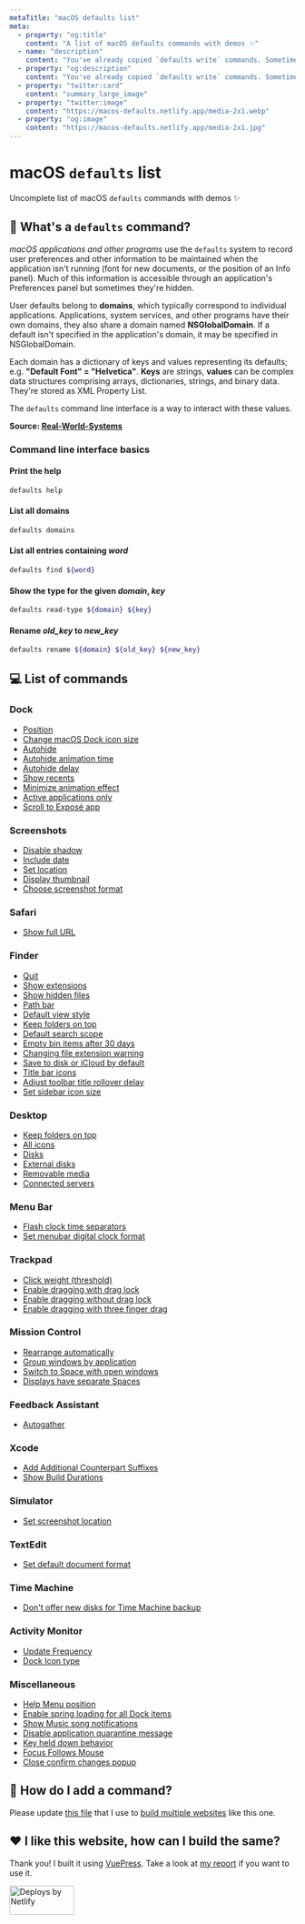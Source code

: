 ```yaml
---
metaTitle: "macOS defaults list"
meta:
  - property: "og:title"
    content: "A list of macOS defaults commands with demos ✨"
  - name: "description"
    content: "You've already copied `defaults write` commands. Sometimes you don't know what they do and are not sure they still work. This list of macOS defaults commands is here to help."
  - property: "og:description"
    content: "You've already copied `defaults write` commands. Sometimes you don't know what they do and are not sure they still work. This list of macOS defaults commands is here to help."
  - property: "twitter:card"
    content: "summary_large_image"
  - property: "twitter:image"
    content: "https://macos-defaults.netlify.app/media-2x1.webp"
  - property: "og:image"
    content: "https://macos-defaults.netlify.app/media-2x1.jpg"
---
```

# macOS `defaults` list
Uncomplete list of macOS `defaults` commands with demos ✨

## 🙋 What's a `defaults` command?

<div class="custom-block tip">
  <p>
    <em>macOS applications and other programs</em> use the <code>defaults</code> system to record user preferences and other information to be maintained when the application isn't running (font for new documents, or the position of an Info panel).
    Much of this information is accessible through an application's Preferences panel but sometimes they're hidden.
  </p>
  <p>
    User defaults belong to <strong>domains</strong>, which typically correspond to individual applications.
    Applications, system services, and other programs have their own domains, they also share a domain named <strong>NSGlobalDomain</strong>.
    If a default isn't specified in the application's domain, it may be specified in NSGlobalDomain.
  </p>
  <p>
    Each domain has a dictionary of keys and values representing its defaults; e.g. <strong>"Default Font" = "Helvetica"</strong>.
    <strong>Keys</strong> are strings, <strong>values</strong> can be complex data structures comprising arrays,
    dictionaries, strings, and binary data. They're stored as XML Property List.
  </p>
  <p>The <code>defaults</code> command line interface is a way to interact with these values.</p>
</div>

**Source: [Real-World-Systems](http://www.real-world-systems.com/docs/defaults.1.html)**

### Command line interface basics
#### Print the help
```bash
defaults help
```

#### List all domains
```bash
defaults domains
```

#### List all entries containing *word*
```bash
defaults find ${word}
```

#### Show the type for the given *domain*, *key*
```bash
defaults read-type ${domain} ${key}
```

#### Rename *old_key* to *new_key*
```bash
defaults rename ${domain} ${old_key} ${new_key}
```

## 💻 List of commands
### Dock
- [Position](./dock/orientation.html)
- [Change macOS Dock icon size](./dock/tilesize.html)
- [Autohide](./dock/autohide.html)
- [Autohide animation time](./dock/autohide-time-modifier.html)
- [Autohide delay](./dock/autohide-delay.html)
- [Show recents](./dock/show-recents.html)
- [Minimize animation effect](./dock/mineffect.html)
- [Active applications only](./dock/static-only.html)
- [Scroll to Exposé app](./dock/scroll-to-open.html)

### Screenshots
- [Disable shadow](./screenshots/disable-shadow.html)
- [Include date](./screenshots/include-date.html)
- [Set location](./screenshots/location.html)
- [Display thumbnail](./screenshots/show-thumbnail.html)
- [Choose screenshot format](./screenshots/type.html)

### Safari
- [Show full URL](./safari/showfullurlinsmartsearchfield.html)

### Finder
- [Quit](./finder/quitmenuitem.html)
- [Show extensions](./finder/appleshowallextensions.html)
- [Show hidden files](./finder/appleshowallfiles.html)
- [Path bar](./finder/showpathbar.html)
- [Default view style](./finder/fxpreferredviewstyle.html)
- [Keep folders on top](./finder/_fxsortfoldersfirst.html)
- [Default search scope](./finder/fxdefaultsearchscope.html)
- [Empty bin items after 30 days](./finder/fxremoveoldtrashitems.html)
- [Changing file extension warning](./finder/fxenableextensionchangewarning.html)
- [Save to disk or iCloud by default](./finder/nsdocumentsavenewdocumentstocloud.html)
- [Title bar icons](./finder/showwindowtitlebaricons.html)
- [Adjust toolbar title rollover delay](./finder/nstoolbartitleviewrolloverdelay.html)
- [Set sidebar icon size](./finder/nstableviewdefaultsizemode.html)

### Desktop
- [Keep folders on top](./desktop/_fxsortfoldersfirstondesktop.html)
- [All icons](./desktop/createdesktop.html)
- [Disks](./desktop/showharddrivesondesktop.html)
- [External disks](./desktop/showexternalharddrivesondesktop.html)
- [Removable media](./desktop/showremovablemediaondesktop.html)
- [Connected servers](./desktop/showmountedserversondesktop.html)

### Menu Bar
- [Flash clock time separators](./menubar/flashdateseparators.html)
- [Set menubar digital clock format](./menubar/dateformat.html)

### Trackpad
- [Click weight (threshold)](./trackpad/firstclickthreshold.html)
- [Enable dragging with drag lock](./trackpad/draglock.html)
- [Enable dragging without drag lock](./trackpad/dragging.html)
- [Enable dragging with three finger drag](./trackpad/trackpadthreefingerdrag.html)

### Mission Control
- [Rearrange automatically](./mission-control/mru-spaces.html)
- [Group windows by application](./mission-control/expose-group-apps.html)
- [Switch to Space with open windows](./mission-control/applespacesswitchonactivate.html)
- [Displays have separate Spaces](./mission-control/spans-displays.html)

### Feedback Assistant
- [Autogather](./feedback-assistant/autogather.html)

### Xcode
- [Add Additional Counterpart Suffixes](./xcode/ideadditionalcounterpartsuffixes.html)
- [Show Build Durations](./xcode/showbuildoperationduration.html)

### Simulator
- [Set screenshot location](./simulator/screenshotsavelocation.html)

### TextEdit
- [Set default document format](./textedit/richtext.html)

### Time Machine
- [Don&#x27;t offer new disks for Time Machine backup](./timemachine/donotoffernewdisksforbackup.html)

### Activity Monitor
- [Update Frequency](./activity-monitor/updateperiod.html)
- [Dock Icon type](./activity-monitor/icontype.html)

### Miscellaneous
- [Help Menu position](./misc/devmode.html)
- [Enable spring loading for all Dock items](./misc/enable-spring-load-actions-on-all-items.html)
- [Show Music song notifications](./misc/userwantsplaybacknotifications.html)
- [Disable application quarantine message](./misc/lsquarantine.html)
- [Key held down behavior](./misc/applepressandholdenabled.html)
- [Focus Follows Mouse](./misc/focusfollowsmouse.html)
- [Close confirm changes popup](./misc/nsclosealwaysconfirmschanges.html)

## 🤔 How do I add a command?
Please update [this file](https://github.com/yannbertrand/macos-defaults/blob/main/defaults.yml) that I use to [build multiple websites](https://github.com/yannbertrand/macos-defaults/#readme) like this one.

## ❤️ I like this website, how can I build the same?
Thank you! I built it using [VuePress](https://vuepress.vuejs.org/). Take a look at [my report](https://github.com/yannbertrand/macos-defaults/tree/main/build#readme) if you want to use it.

<a href="https://www.netlify.com">
  <img src="netlify.svg" alt="Deploys by Netlify" width="114" height="51" />
</a>
